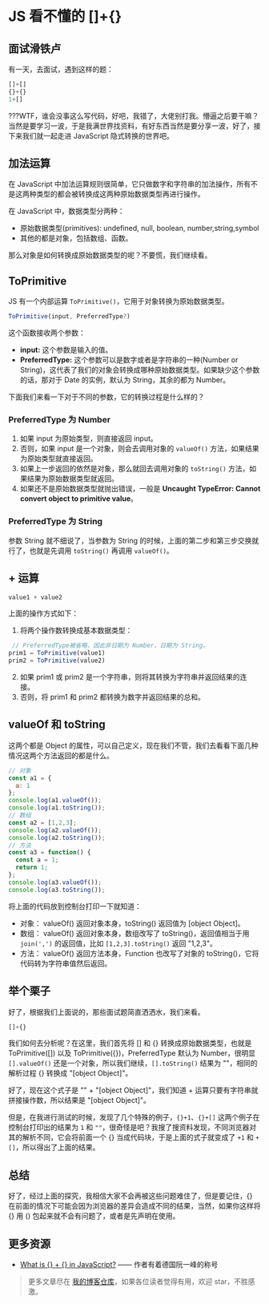 # JS 看不懂的 []+{}

## 面试滑铁卢

有一天，去面试，遇到这样的题：

```js
[]+[]
{}+{}
1+[]
```

???WTF，谁会没事这么写代码，好吧，我错了，大佬别打我。懵逼之后要干嘛？当然是要学习一波，于是我满世界找资料，有好东西当然是要分享一波，好了，接下来我们就一起走进 JavaScript 隐式转换的世界吧。

## 加法运算

在 JavaScript 中加法运算规则很简单，它只做数字和字符串的加法操作，所有不是这两种类型的都会被转换成这两种原始数据类型再进行操作。

在 JavaScript 中，数据类型分两种：

- 原始数据类型(primitives): undefined, null, boolean, number,string,symbol
- 其他的都是对象，包括数组、函数。

那么对象是如何转换成原始数据类型的呢？不要慌，我们继续看。

## ToPrimitive

JS 有一个内部运算 `ToPrimitive()`，它用于对象转换为原始数据类型。

```js
ToPrimitive(input, PreferredType?)
```

这个函数接收两个参数：

- __input:__ 这个参数是输入的值。
- __PreferredType:__ 这个参数可以是数字或者是字符串的一种(Number or String)，这代表了我们的对象会转换成哪种原始数据类型。如果缺少这个参数的话，那对于 Date 的实例，默认为 String，其余的都为 Number。

下面我们来看一下对于不同的参数，它的转换过程是什么样的？

### PreferredType 为 Number

1. 如果 input 为原始类型，则直接返回 input。
2. 否则，如果 input 是一个对象，则会去调用对象的 `valueOf()` 方法，如果结果为原始类型就直接返回。
3. 如果上一步返回的依然是对象，那么就回去调用对象的 `toString()` 方法，如果结果为原始数据类型就返回。
4. 如果还不是原始数据类型就抛出错误，一般是 __Uncaught TypeError: Cannot convert object to primitive value__。

### PreferredType 为 String

参数 String 就不细说了，当参数为 String 的时候，上面的第二步和第三步交换就行了，也就是先调用 `toString()` 再调用 `valueOf()`。

## + 运算

```js
value1 + value2
```

上面的操作方式如下：

1. 将两个操作数转换成基本数据类型：

  ```js
  // PreferredType被省略，因此非日期为 Number，日期为 String。
  prim1 = ToPrimitive(value1)
  prim2 = ToPrimitive(value2)
  ```

2. 如果 prim1 或 prim2 是一个字符串，则将其转换为字符串并返回结果的连接。
3. 否则，将 prim1 和 prim2 都转换为数字并返回结果的总和。

## valueOf 和 toString

这两个都是 Object 的属性，可以自己定义，现在我们不管，我们去看看下面几种情况这两个方法返回的都是什么。

```js
// 对象
const a1 = {
  a: 1
};
console.log(a1.valueOf());
console.log(a1.toString());
// 数组
const a2 = [1,2,3];
console.log(a2.valueOf());
console.log(a2.toString());
// 方法
const a3 = function() {
  const a = 1;
  return 1;
};
console.log(a3.valueOf());
console.log(a3.toString());
```

将上面的代码放到控制台打印一下就知道：

- 对象： valueOf() 返回对象本身，toString() 返回值为 [object Object]。
- 数组： valueOf() 返回对象本身，数组改写了 toString()，返回值相当于用 `join(',')` 的返回值，比如 `[1,2,3].toString()` 返回 "1,2,3"。
- 方法： valueOf() 返回方法本身，Function 也改写了对象的 toString()，它将代码转为字符串值然后返回。

## 举个栗子

好了，根据我们上面说的，那些面试题简直洒洒水，我们来看。

```js
[]+{}
```

我们如何去分析呢？在这里，我们首先将 [] 和 {} 转换成原始数据类型，也就是 ToPrimitive([]) 以及 ToPrimitive({})，PreferredType 默认为 Number，很明显 `[].valueOf()` 还是一个对象，所以我们继续，`[].toString()` 结果为 ""，相同的解析过程 {} 转换成 "[object Object]"。

好了，现在这个式子是 "" + "[object Object]"，我们知道 + 运算只要有字符串就拼接操作数，所以结果是 "[object Object]"。

但是，在我进行测试的时候，发现了几个特殊的例子，`{}+1`、`{}+[]` 这两个例子在控制台打印出的结果为 `1` 和 `""`，很奇怪是吧？我搜了搜资料发现，不同浏览器对其的解析不同，它会将前面一个 {} 当成代码块，于是上面的式子就变成了 `+1` 和 `+[]`，所以得出了上面的结果。

## 总结

好了，经过上面的探究，我相信大家不会再被这些问题难住了，但是要记住，{} 在前面的情况下可能会因为浏览器的差异会造成不同的结果，当然，如果你这样将 {} 用 () 包起来就不会有问题了，或者是先声明在使用。

## 更多资源

- [What is {} + {} in JavaScript?](http://2ality.com/2012/01/object-plus-object.html) —— 作者有着德国阮一峰的称号

> 更多文章尽在 [我的博客仓库](https://github.com/balancelove/readingNotes/)，如果各位读者觉得有用，欢迎 star，不胜感激。
